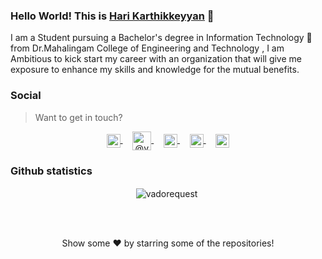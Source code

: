 ### Hello World! This is [Hari Karthikkeyyan](https://vigilant-keller-c956bf.netlify.app/) 👋 



I am a Student pursuing a Bachelor's degree in Information Technology 🎒 from Dr.Mahalingam College of Engineering and Technology , I am Ambitious to kick start my career with an organization that will give me exposure to enhance my skills and knowledge for the mutual benefits.


### Social

> Want to get in touch?

<p align="center">
  <a href="https://www.linkedin.com/in/harikarthyk/">
  <img align="center" alt="Linkdein" width="22px" src="https://cdn.jsdelivr.net/npm/simple-icons@v3/icons/linkedin.svg" />
</a>&nbsp;&nbsp;&nbsp;
  <a href="https://hari-jsmith494.medium.com/" target="blank">
    <img align="center" src="https://cdn.jsdelivr.net/npm/simple-icons@3.0.1/icons/medium.svg" alt="@vadorequest" height="30" width="30" />
  </a>&nbsp;&nbsp;&nbsp;
<a href="https://github.com/harikarthyk">
  <img align="center" alt="Github" width="22px" src="https://cdn.jsdelivr.net/npm/simple-icons@v3/icons/github.svg" />
</a>&nbsp;&nbsp;&nbsp;
<a href="https://github.com/Harikarthyk">
  <img align="center" alt="Instagram" width="22px" src="https://cdn.jsdelivr.net/npm/simple-icons@v3/icons/instagram.svg" />
</a> &nbsp;&nbsp;&nbsp;
<a href="https://www.facebook.com/hari.karthyk/">
  <img align="center" alt="Facebook" width="22px" src="https://cdn.jsdelivr.net/npm/simple-icons@v3/icons/facebook.svg" />
</a>
  
</p>

### Github statistics

<p align="center">
  <img align="center" src="https://github-readme-stats.vercel.app/api/top-langs/?username=Harikarthyk&layout=compact&hide=php,smarty&bg_color=30,e96443,904e95&title_color=fff&text_color=fff" alt="vadorequest" />&nbsp;
<!--   <img align="center" src="https://github-readme-stats.vercel.app/api?username=Harikarthyk&show_icons=true&count_private=true&show_icons=true&hide=php&bg_color=30,e96443,904e95&title_color=fff&text_color=fff" alt="vadorequest" /> -->
</p>

<br>
</br>


<p align="center">Show some ❤️ by starring some of the repositories!</p>
